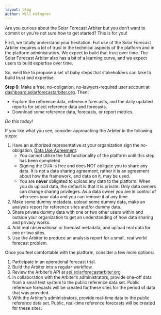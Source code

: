 ```yaml
---
layout: blog
author: Will Holmgren
---
```


Are you curious about the Solar Forecast Arbiter but you don’t want to
commit or you’re not sure how to get started? This is for you!

First, we totally understand your hesitation. Full use of the Solar
Forecast Arbiter requires a lot of trust in the technical aspects of the
platform and in the platform administrators. We expect to build that
trust over time. The Solar Forecast Arbiter also has a bit of a learning
curve, and we expect users to build expertise over time.

So, we’d like to propose a set of baby steps that stakeholders can take
to build trust and expertise.

**Step 0**: Make a free, no-obligation, no-lawyers-required user account at
[dashboard.solarforecastarbiter.org](https://dashboard.solarforecastarbiter.org). Then:
  * Explore the reference data, reference forecasts, and the daily updated
reports for select reference data and forecasts.
  * Download some reference data, forecasts, or report metrics.

*Do this today!*

If you like what you see, consider approaching the Arbiter in the following steps:

1. Have an authorized representative at your organization sign the no-obligation,
   [Data Use Agreement](https://solarforecastarbiter.org/assets/45864%20Approved_Final%20version%201.1.pdf):
      * You cannot utilize the full functionality of the platform until this
        step has been completed
      * Signing the DUA is free and does NOT obligate you to share any data.
        It is not a data sharing agreement, rather it is an agreement about
        how the framework, and data on it, may be used.
      * You are **never** obligated to upload any data to the platform.
        When you do upload data, the default is that it is private.
        Only data owners can change sharing privileges.  As a data owner
        you are in control of who sees your data and you can
        remove it at any time.
2. Make some dummy metadata, upload some dummy data, make an analysis report
   for reference sites and/or dummy data.
3. Share private dummy data with one or two other users within and outside
   your organization to get an understanding of how data sharing and privacy
   works.
4. Add real observational or forecast metadata, and upload real data for one
   or two sites.
5. Use the Arbiter to produce an analysis report for a small, real world
   forecast problem.

Once you feel comfortable with the platform, consider a few more options:

1. Participate in an operational forecast trial.
2. Build the Arbiter into a regular workflow.
3. Review the Arbiter’s API at [api.solarforecastarbiter.org](https://api.solarforecastarbiter.org)
4. In collaboration with the Arbiter’s administrators, provide one-off data
   from a small test system to the public reference data set. Public reference
   forecasts will be created for these sites for the period of data that was provided.
5. With the Arbiter’s administrators, provide real-time data to the public
   reference data set. Public, real-time reference forecasts will be created
   for these sites.
